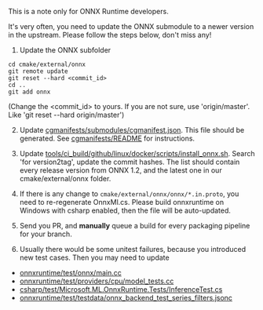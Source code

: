 This is a note only for ONNX Runtime developers.

It's very often, you need to update the ONNX submodule to a newer version in the upstream. Please follow the steps below, don't miss any!

1. Update the ONNX subfolder
```
cd cmake/external/onnx
git remote update
git reset --hard <commit_id>
cd ..
git add onnx
```
(Change the <commit_id> to yours. If you are not sure, use 'origin/master'. Like 'git reset --hard origin/master')

2. Update [cgmanifests/submodules/cgmanifest.json](/cgmanifests/submodules/cgmanifest.json).
This file should be generated. See [cgmanifests/README](/cgmanifests/README.md) for instructions.

3. Update [tools/ci_build/github/linux/docker/scripts/install_onnx.sh](/tools/ci_build/github/linux/docker/scripts/install_onnx.sh).
Search 'for version2tag', update the commit hashes. The list should contain every release version from ONNX 1.2, and the latest one in our cmake/external/onnx folder.

4. If there is any change to `cmake/external/onnx/onnx/*.in.proto`, you need to re-regenerate OnnxMl.cs. Please build onnxruntime on Windows with csharp enabled, then the file will be auto-updated.

5. Send you PR, and **manually** queue a build for every packaging pipeline for your branch.

6. Usually there would be some unitest failures, because you introduced new test cases. Then you may need to update
- [onnxruntime/test/onnx/main.cc](/onnxruntime/test/onnx/main.cc)
- [onnxruntime/test/providers/cpu/model_tests.cc](/onnxruntime/test/providers/cpu/model_tests.cc)
- [csharp/test/Microsoft.ML.OnnxRuntime.Tests/InferenceTest.cs](/csharp/test/Microsoft.ML.OnnxRuntime.Tests/InferenceTest.cs)
- [onnxruntime/test/testdata/onnx_backend_test_series_filters.jsonc](/onnxruntime/test/testdata/onnx_backend_test_series_filters.jsonc)
